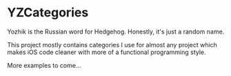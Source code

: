 YZCategories
============

Yozhik is the Russian word for Hedgehog. Honestly, it's just a random name.
 
This project mostly contains categories I use for almost any project which
makes iOS code cleaner with more of a functional programming style.

More examples to come...
